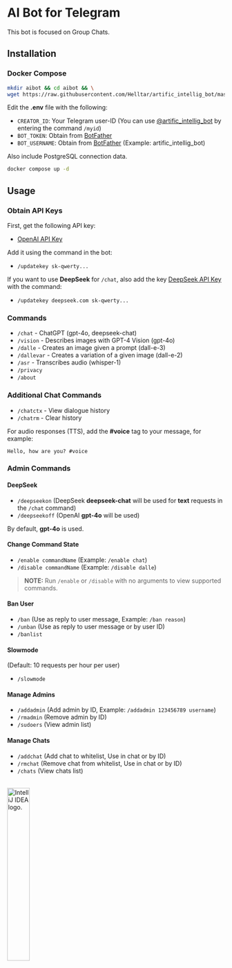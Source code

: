 # AI Bot for Telegram

This bot is focused on Group Chats.

## Installation

### Docker Compose

```bash
mkdir aibot && cd aibot && \
wget https://raw.githubusercontent.com/Helltar/artific_intellig_bot/master/{.env,compose.yaml}
```

Edit the **.env** file with the following:

- `CREATOR_ID`: Your Telegram user-ID (You can use [@artific_intellig_bot](https://t.me/artific_intellig_bot) by entering the command `/myid`)
- `BOT_TOKEN`: Obtain from [BotFather](https://t.me/BotFather)
- `BOT_USERNAME`: Obtain from [BotFather](https://t.me/BotFather) (Example: artific_intellig_bot)

Also include PostgreSQL connection data.

```bash
docker compose up -d
```

## Usage

### Obtain API Keys

First, get the following API key:

- [OpenAI API Key](https://platform.openai.com/api-keys)

Add it using the command in the bot:

- `/updatekey sk-qwerty...`

If you want to use **DeepSeek** for `/chat`, also add the key [DeepSeek API Key](https://platform.deepseek.com/api_keys) with the command:

- `/updatekey deepseek.com sk-qwerty...`

### Commands

- `/chat` - ChatGPT (gpt-4o, deepseek-chat)
- `/vision` - Describes images with GPT-4 Vision (gpt-4o)
- `/dalle` - Creates an image given a prompt (dall-e-3)
- `/dallevar` - Creates a variation of a given image (dall-e-2)
- `/asr` - Transcribes audio (whisper-1)
- `/privacy`
- `/about`

### Additional Chat Commands

- `/chatctx` - View dialogue history
- `/chatrm` - Clear history

For audio responses (TTS), add the **#voice** tag to your message, for example:

```text
Hello, how are you? #voice
```

### Admin Commands

#### DeepSeek

- `/deepseekon` (DeepSeek **deepseek-chat** will be used for **text** requests in the `/chat` command)
- `/deepseekoff` (OpenAI **gpt-4o** will be used)

By default, **gpt-4o** is used.

#### Change Command State

- `/enable commandName` (Example: `/enable chat`)
- `/disable commandName` (Example: `/disable dalle`)

> **NOTE:** Run `/enable` or `/disable` with no arguments to view supported commands.

#### Ban User

- `/ban` (Use as reply to user message, Example: `/ban reason`)
- `/unban` (Use as reply to user message or by user ID)
- `/banlist`

#### Slowmode

(Default: 10 requests per hour per user)

- `/slowmode`

#### Manage Admins

- `/addadmin` (Add admin by ID, Example: `/addadmin 123456789 username`)
- `/rmadmin` (Remove admin by ID)
- `/sudoers` (View admin list)

#### Manage Chats

- `/addchat` (Add chat to whitelist, Use in chat or by ID)
- `/rmchat` (Remove chat from whitelist, Use in chat or by ID)
- `/chats` (View chats list)

<br>
<a href="https://jb.gg/OpenSourceSupport"><img src="https://resources.jetbrains.com/storage/products/company/brand/logos/IntelliJ_IDEA.png" alt="IntelliJ IDEA logo." width="32%"></a>

